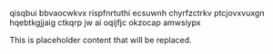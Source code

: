 qisqbui bbvaocwkvx rispfnrtuthi ecsuwnh chyrfzctrkv ptcjovxvuxgn hqebtkgjjaig ctkqrp jw ai oqijfjc okzocap amwsiypx

<!--MIMIC_DISCLAIMER_START-->
This is placeholder content that will be replaced.
<!--MIMIC_DISCLAIMER_END-->